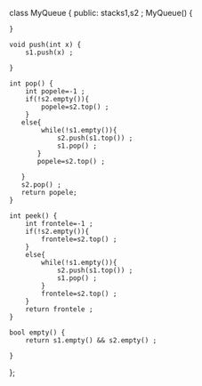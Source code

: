 class MyQueue {
public:
stack<int>s1,s2 ;
    MyQueue() {
        
    }
    
    void push(int x) {
        s1.push(x) ;
        
    }
    
    int pop() {
        int popele=-1 ;
        if(!s2.empty()){
            popele=s2.top() ;
        }
       else{
            while(!s1.empty()){
                s2.push(s1.top()) ;
                s1.pop() ;
           }
           popele=s2.top() ;
           
       }
       s2.pop() ;
       return popele;
    }
    
    int peek() {
        int frontele=-1 ;
        if(!s2.empty()){
            frontele=s2.top() ;
        }
        else{
            while(!s1.empty()){
                s2.push(s1.top()) ;
                s1.pop() ;
            }
            frontele=s2.top() ;
        }
        return frontele ;
    }
    
    bool empty() {
        return s1.empty() && s2.empty() ;
        
    }
};
